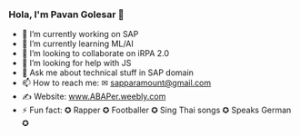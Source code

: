 ### Hola, I'm Pavan Golesar 👋

- 🔭 I’m currently working on SAP
- 🌱 I’m currently learning ML/AI
- 👯 I’m looking to collaborate on iRPA 2.0
- 🤔 I’m looking for help with JS
- 💬 Ask me about technical stuff in SAP domain
- 📫 How to reach me: ✉ sapparamount@gmail.com
- ✍ Website: www.ABAPer.weebly.com
- ⚡ Fun fact: ✪ Rapper ✪ Footballer ✪ Sing Thai songs ✪ Speaks German ✪
